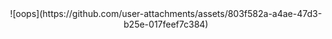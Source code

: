 <center>
  ![oops](https://github.com/user-attachments/assets/803f582a-a4ae-47d3-b25e-017feef7c384)
</center>
